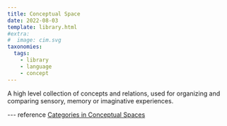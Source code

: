 ```yaml
---
title: Conceptual Space
date: 2022-08-03
template: library.html
#extra:
#  image: cim.svg
taxonomies:
  tags:
    - library
    - language
    - concept
---
```

A high level collection of concepts and relations, used for organizing and comparing sensory, memory or imaginative experiences.

--- reference
[Categories in Conceptual Spaces](http://www.shirandudy.com/post/categories-in-conceptual-spaces)

